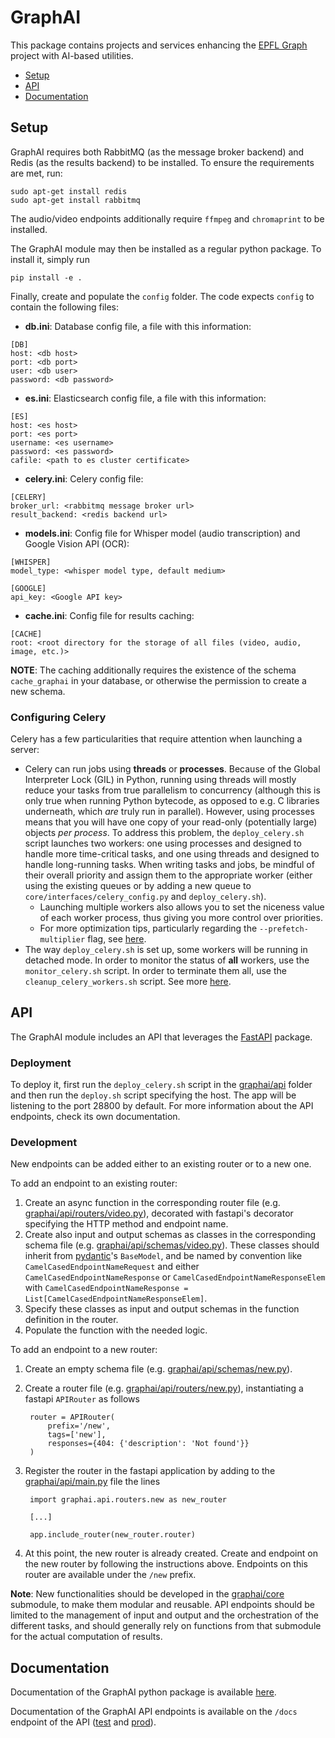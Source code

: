 # GraphAI

This package contains projects and services enhancing the [EPFL Graph](https://www.epfl.ch/education/educational-initiatives/cede/campusanalytics/epfl-graph/) project with AI-based utilities.

* [Setup](#setup)
* [API](#api)
* [Documentation](#documentation)

## Setup
GraphAI requires both RabbitMQ (as the message broker backend) and Redis (as the results backend) to be installed. 
To ensure the requirements are met, run:
```
sudo apt-get install redis
sudo apt-get install rabbitmq
```

The audio/video endpoints additionally require `ffmpeg` and `chromaprint` to be installed.

The GraphAI module may then be installed as a regular python package. To install it, simply run
```
pip install -e .
```

Finally, create and populate the ``config`` folder. The code expects ``config`` to contain the following files:

* **db.ini**: Database config file, a file with this information:
```
[DB]
host: <db host>
port: <db port>
user: <db user>
password: <db password>
```

* **es.ini**: Elasticsearch config file, a file with this information:
```
[ES]
host: <es host>
port: <es port>
username: <es username>
password: <es password>
cafile: <path to es cluster certificate> 
```

* **celery.ini**: Celery config file:
```
[CELERY]
broker_url: <rabbitmq message broker url>
result_backend: <redis backend url>
```

* **models.ini**: Config file for Whisper model (audio transcription) and Google Vision API (OCR):
```
[WHISPER]
model_type: <whisper model type, default medium>

[GOOGLE]
api_key: <Google API key>
```

* **cache.ini**: Config file for results caching:
```
[CACHE]
root: <root directory for the storage of all files (video, audio, image, etc.)>
```

**NOTE**: The caching additionally requires the existence of the schema `cache_graphai` in your database, or otherwise the 
permission to create a new schema.

### Configuring Celery

Celery has a few particularities that require attention when launching a server:
* Celery can run jobs using **threads** or **processes**. Because of the Global Interpreter Lock (GIL) in Python, running using 
threads will mostly reduce your tasks from true parallelism to concurrency (although this is only true when running 
Python bytecode, as opposed to e.g. C libraries underneath, which _are_ truly run in parallel). 
However, using processes means that you will have one copy of your read-only (potentially large) objects _per process_. 
To address this problem, the `deploy_celery.sh` script launches two workers: one using processes and designed to handle 
more time-critical tasks, and one using threads and designed to handle long-running tasks. When writing tasks and jobs, 
be mindful of their overall priority and assign them to the appropriate worker (either using the existing queues or 
by adding a new queue to `core/interfaces/celery_config.py` and `deploy_celery.sh`).
  * Launching multiple workers also allows you to set the niceness value of each worker process, thus giving you more 
  control over priorities.
  * For more optimization tips, particularly regarding the `--prefetch-multiplier` flag, 
  see [here](https://docs.celeryq.dev/en/stable/userguide/optimizing.html#optimizing-prefetch-limit).
* The way `deploy_celery.sh` is set up, some workers will be running in detached mode. In order to monitor the status of 
**all** workers, use the `monitor_celery.sh` script. In order to terminate them all, use the `cleanup_celery_workers.sh` 
script. See more [here](https://docs.celeryq.dev/en/stable/userguide/workers.html#stopping-the-worker).

## API
The GraphAI module includes an API that leverages the [FastAPI](https://fastapi.tiangolo.com/) package.

### Deployment
To deploy it, first run the ``deploy_celery.sh`` script in the [graphai/api](graphai/api) folder and then run the ``deploy.sh`` script specifying the host. The app will be listening to the port 28800 by default. For more information about the API endpoints, check its own documentation.

### Development
New endpoints can be added either to an existing router or to a new one.

To add an endpoint to an existing router:
1. Create an async function in the corresponding router file (e.g. [graphai/api/routers/video.py](graphai/api/routers/video.py)), decorated with fastapi's decorator specifying the HTTP method and endpoint name.
2. Create also input and output schemas as classes in the corresponding schema file (e.g. [graphai/api/schemas/video.py](graphai/api/schemas/video.py)). These classes should inherit from [pydantic](https://docs.pydantic.dev/)'s ``BaseModel``, and be named by convention like ``CamelCasedEndpointNameRequest`` and either ``CamelCasedEndpointNameResponse`` or ``CamelCasedEndpointNameResponseElem`` with ``CamelCasedEndpointNameResponse = List[CamelCasedEndpointNameResponseElem]``.
3. Specify these classes as input and output schemas in the function definition in the router.
4. Populate the function with the needed logic.

To add an endpoint to a new router:
1. Create an empty schema file (e.g. [graphai/api/schemas/new.py](graphai/api/schemas/new.py)).
2. Create a router file (e.g. [graphai/api/routers/new.py](graphai/api/routers/new.py)), instantiating a fastapi ``APIRouter`` as follows

        router = APIRouter(
            prefix='/new',
            tags=['new'],
            responses={404: {'description': 'Not found'}}
        )
3. Register the router in the fastapi application by adding to the [graphai/api/main.py](graphai/api/main.py) file the lines

        import graphai.api.routers.new as new_router

        [...]

        app.include_router(new_router.router)
4. At this point, the new router is already created. Create and endpoint on the new router by following the instructions above. Endpoints on this router are available under the ``/new`` prefix.

**Note**: New functionalities should be developed in the [graphai/core](graphai/core) submodule, to make them modular and reusable. API endpoints should be limited to the management of input and output and the orchestration of the different tasks, and should generally rely on functions from that submodule for the actual computation of results.

## Documentation
Documentation of the GraphAI python package is available [here](https://epflgraph.github.io/graphai/graphai).

Documentation of the GraphAI API endpoints is available on the ``/docs`` endpoint of the API ([test](http://test-graphai.epfl.ch/docs) and [prod](http://graphai.epfl.ch:28800/docs)).